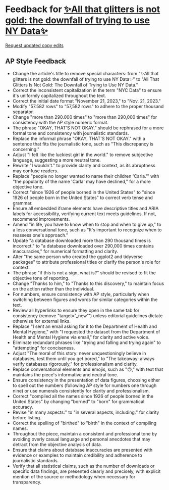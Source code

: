 # Feedback for [✨All that glitters is not gold: the downfall of trying to use NY Data✨](https://mandiuu.github.io/baby/)

[Request updated copy edits](https://github.com/jsoma/data-studio-projects-2024/issues/new/choose)

## AP Style Feedback

- Change the article's title to remove special characters: from "✨All that glitters is not gold: the downfall of trying to use NY Data✨" to "All That Glitters Is Not Gold: The Downfall of Trying to Use NY Data."
- Correct the inconsistent capitalization in the term "NYC Data" to ensure it's uniformly capitalized throughout the text.
- Correct the initial date format "November 21, 2023," to "Nov. 21, 2023."
- Modify "57.582 rows" to "57,582 rows" to adhere to the proper thousand separator.
- Change "more than 290.000 times" to "more than 290,000 times" for consistency with the AP style numeric format.
- The phrase "OKAY, THAT'S NOT OKAY." should be rephrased for a more formal tone and consistency with journalistic standards.
- Replace the informal phrase "OKAY, THAT'S NOT OKAY." with a sentence that fits the journalistic tone, such as "This discrepancy is concerning."
- Adjust "I felt like the luckiest girl in the world." to remove subjective language, suggesting a more neutral tone.
- Rewrite "I wouldn't." to provide clarity and context, as its abruptness may confuse readers.
- Replace "people no longer wanted to name their children 'Carla.'" with "the popularity of the name 'Carla' may have declined," for a more objective tone.
- Correct "since 1926 of people borned in the United States" to "since 1926 of people born in the United States" to correct verb tense and grammar.
- Ensure all embedded iframe elements have descriptive titles and ARIA labels for accessibility, verifying current text meets guidelines. If not, recommend improvements.
- Amend "in life, you have to know when to stop and when to give up," to a less conversational tone, such as "It's important to recognize when to reassess one's approach."
- Update "a database downloaded more than 290 thousand times is incorrect." to "a database downloaded over 290,000 times contains inaccuracies," for numerical formatting and clarity.
- Alter "the same person who created the ggplot2 and tidyverse packages" to attribute professional titles or clarify the person's role for context.
- The phrase "if this is not a sign, what is?" should be revised to fit the objective tone of reporting.
- Change "Thanks to him," to "Thanks to this discovery," to maintain focus on the action rather than the individual.
- For numbers, ensure consistency with AP style, particularly when switching between figures and words for similar categories within the text.
- Review all hyperlinks to ensure they open in the same tab for consistency (remove "target='_new'") unless editorial guidelines dictate otherwise for external links.
- Replace "I sent an email asking for it to the Department of Health and Mental Hygiene," with "I requested the dataset from the Department of Health and Mental Hygiene via email," for clarity and active voice.
- Eliminate redundant phrases like "trying and falling and trying again" to "attempting" for conciseness.
- Adjust "The moral of this story: never unquestioningly believe in databases, test them until you get bored," to "The takeaway: always verify databases rigorously," for professionalism and clarity.
- Replace conversational elements and emojis, such as "🙃," with text that maintains the piece's informative and neutral tone.
- Ensure consistency in the presentation of data figures, choosing either to spell out the numbers (following AP style for numbers one through nine) or use numerals consistently for clarity and professionalism.
- Correct "compiled all the names since 1926 of people borned in the United States" by changing "borned" to "born" for grammatical accuracy.
- Revise "in many aspects:" to "in several aspects, including:" for clarity before listing.
- Correct the spelling of "birthed" to "birth" in the context of compiling names.
- Throughout the piece, maintain a consistent and professional tone by avoiding overly casual language and personal anecdotes that may detract from the objective analysis of data.
- Ensure that claims about database inaccuracies are presented with evidence or examples to maintain credibility and adherence to journalistic standards.
- Verify that all statistical claims, such as the number of downloads or specific data findings, are presented clearly and precisely, with explicit mention of the source or methodology when necessary for transparency.